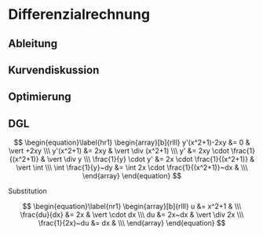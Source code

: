 # Differenzialrechnung

## Ableitung

## Kurvendiskussion

## Optimierung

## DGL

$$
\begin{equation}\label{hr1}
\begin{array}[b]{rlll}
y'(x^2+1)-2xy	&=	0	& \vert +2xy \\\
y'(x^2+1)		&= 2xy	& \vert \div (x^2+1) \\\
y'				&= 2xy \cdot \frac{1}{(x^2+1)} & \vert \div y \\\
\frac{1}{y} \cdot y' &= 2x \cdot \frac{1}{(x^2+1)} & \vert \int \\\
\int \frac{1}{y}~dy &= \int 2x \cdot \frac{1}{(x^2+1)}~dx & \\\
\end{array}
\end{equation}
$$

Substitution

$$
\begin{equation}\label{nr1}
\begin{array}[b]{rlll}
u	&=	x^2+1	& \\\
\frac{du}{dx}	&= 2x & \vert \cdot dx \\\
du	&= 2x~dx	& \vert \div 2x \\\
\frac{1}{2x}~du	&= dx & \\\
\end{array}
\end{equation}
$$